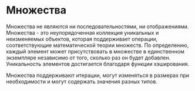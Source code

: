 # Множества

Множества не являются ни последовательностями, ни отображениями. Множества - это неупорядоченная коллекция уникальных и неизменяемых объектов, которая поддерживает операции, соответствующие математической теории множеств. По определению, каждый элемент может присутствовать в множестве в единственном экземпляре независимо от того, сколько раз он будет добавлен. Уникальность элементов достигается благодаря функции хэширования.

Множества поддерживают итерации, могут изменяться в размерах при необходимости и могут содержать значения разных типов.
